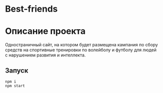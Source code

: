 # Best-friends
# Описание проекта
 Одностраничный сайт, на котором будет размещена кампания по сбору средств на спортивные тренировки по волейболу и футболу для людей с    нарушением развития и интеллекта. 
## Запуск

```
npm i
npm start
```
